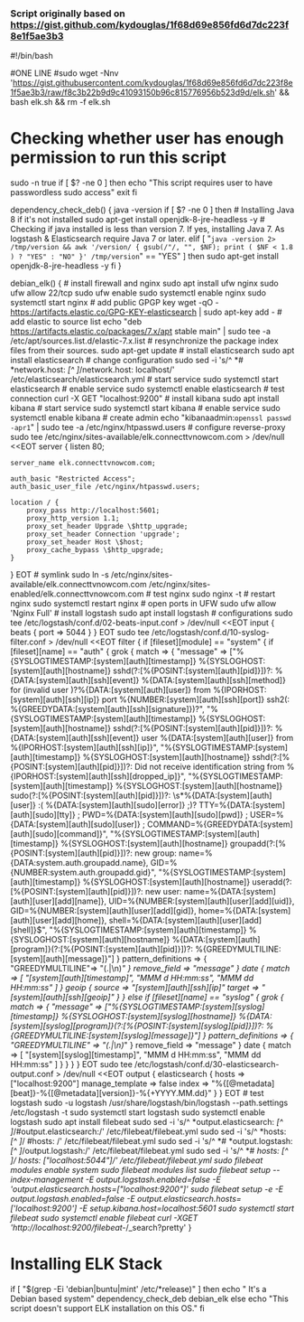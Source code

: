 ### Script originally based on https://gist.github.com/kydouglas/1f68d69e856fd6d7dc223f8e1f5ae3b3
#!/bin/bash

#ONE LINE
#sudo wget -Nnv 'https://gist.githubusercontent.com/kydouglas/1f68d69e856fd6d7dc223f8e1f5ae3b3/raw/f8c3b22b9d9c41093150b96c815776956b523d9d/elk.sh' && bash elk.sh && rm -f elk.sh

# Checking whether user has enough permission to run this script
sudo -n true
if [ $? -ne 0 ]
    then
        echo "This script requires user to have passwordless sudo access"
        exit
fi

dependency_check_deb() {
java -version
if [ $? -ne 0 ]
    then
        # Installing Java 8 if it's not installed
        sudo apt-get install openjdk-8-jre-headless -y
    # Checking if java installed is less than version 7. If yes, installing Java 7. As logstash & Elasticsearch require Java 7 or later.
    elif [ "`java -version 2> /tmp/version && awk '/version/ { gsub(/"/, "", $NF); print ( $NF < 1.8 ) ? "YES" : "NO" }' /tmp/version`" == "YES" ]
        then
            sudo apt-get install openjdk-8-jre-headless -y
fi
}

debian_elk() {
    # install firewall and nginx
    sudo apt install ufw nginx
    sudo ufw allow 22/tcp
    sudo ufw enable
    sudo systemctl enable nginx
    sudo systemctl start nginx
    # add public GPGP key
    wget -qO - https://artifacts.elastic.co/GPG-KEY-elasticsearch | sudo apt-key add -
    # add elastic to source list
    echo "deb https://artifacts.elastic.co/packages/7.x/apt stable main" | sudo tee -a /etc/apt/sources.list.d/elastic-7.x.list
    # resynchronize the package index files from their sources.
    sudo apt-get update
    # install elasticsearch
    sudo apt install elasticsearch
    # change configuration
    sudo sed -i 's/^ *# *network.host: *[^ ]*/network.host: localhost/' /etc/elasticsearch/elasticsearch.yml
    # start service
    sudo systemctl start elasticsearch
    # enable service
    sudo systemctl enable elasticsearch
    # test connection
    curl -X GET "localhost:9200"
    # install kibana
    sudo apt install kibana
    # start service
    sudo systemctl start kibana
    # enable service
    sudo systemctl enable kibana
    # create admin
    echo "kibanaadmin:`openssl passwd -apr1`" | sudo tee -a /etc/nginx/htpasswd.users
    # configure reverse-proxy
    sudo tee /etc/nginx/sites-available/elk.connecttvnowcom.com > /dev/null <<EOT
server {
    listen 80;

    server_name elk.connecttvnowcom.com;

    auth_basic "Restricted Access";
    auth_basic_user_file /etc/nginx/htpasswd.users;

    location / {
        proxy_pass http://localhost:5601;
        proxy_http_version 1.1;
        proxy_set_header Upgrade \$http_upgrade;
        proxy_set_header Connection 'upgrade';
        proxy_set_header Host \$host;
        proxy_cache_bypass \$http_upgrade;
    }
}
EOT
    # symlink
    sudo ln -s /etc/nginx/sites-available/elk.connecttvnowcom.com /etc/nginx/sites-enabled/elk.connecttvnowcom.com
    # test nginx
    sudo nginx -t
    # restart nginx
    sudo systemctl restart nginx
    # open ports in UFW
    sudo ufw allow 'Nginx Full'
    # install logstash
    sudo apt install logstash
    # configurations
    sudo tee /etc/logstash/conf.d/02-beats-input.conf > /dev/null <<EOT
input {
  beats {
    port => 5044
  }
}
EOT
    sudo tee /etc/logstash/conf.d/10-syslog-filter.conf > /dev/null <<EOT
filter {
  if [fileset][module] == "system" {
    if [fileset][name] == "auth" {
      grok {
        match => { "message" => ["%{SYSLOGTIMESTAMP:[system][auth][timestamp]} %{SYSLOGHOST:[system][auth][hostname]} sshd(?:\[%{POSINT:[system][auth][pid]}\])?: %{DATA:[system][auth][ssh][event]} %{DATA:[system][auth][ssh][method]} for (invalid user )?%{DATA:[system][auth][user]} from %{IPORHOST:[system][auth][ssh][ip]} port %{NUMBER:[system][auth][ssh][port]} ssh2(: %{GREEDYDATA:[system][auth][ssh][signature]})?",
                  "%{SYSLOGTIMESTAMP:[system][auth][timestamp]} %{SYSLOGHOST:[system][auth][hostname]} sshd(?:\[%{POSINT:[system][auth][pid]}\])?: %{DATA:[system][auth][ssh][event]} user %{DATA:[system][auth][user]} from %{IPORHOST:[system][auth][ssh][ip]}",
                  "%{SYSLOGTIMESTAMP:[system][auth][timestamp]} %{SYSLOGHOST:[system][auth][hostname]} sshd(?:\[%{POSINT:[system][auth][pid]}\])?: Did not receive identification string from %{IPORHOST:[system][auth][ssh][dropped_ip]}",
                  "%{SYSLOGTIMESTAMP:[system][auth][timestamp]} %{SYSLOGHOST:[system][auth][hostname]} sudo(?:\[%{POSINT:[system][auth][pid]}\])?: \s*%{DATA:[system][auth][user]} :( %{DATA:[system][auth][sudo][error]} ;)? TTY=%{DATA:[system][auth][sudo][tty]} ; PWD=%{DATA:[system][auth][sudo][pwd]} ; USER=%{DATA:[system][auth][sudo][user]} ; COMMAND=%{GREEDYDATA:[system][auth][sudo][command]}",
                  "%{SYSLOGTIMESTAMP:[system][auth][timestamp]} %{SYSLOGHOST:[system][auth][hostname]} groupadd(?:\[%{POSINT:[system][auth][pid]}\])?: new group: name=%{DATA:system.auth.groupadd.name}, GID=%{NUMBER:system.auth.groupadd.gid}",
                  "%{SYSLOGTIMESTAMP:[system][auth][timestamp]} %{SYSLOGHOST:[system][auth][hostname]} useradd(?:\[%{POSINT:[system][auth][pid]}\])?: new user: name=%{DATA:[system][auth][user][add][name]}, UID=%{NUMBER:[system][auth][user][add][uid]}, GID=%{NUMBER:[system][auth][user][add][gid]}, home=%{DATA:[system][auth][user][add][home]}, shell=%{DATA:[system][auth][user][add][shell]}$",
                  "%{SYSLOGTIMESTAMP:[system][auth][timestamp]} %{SYSLOGHOST:[system][auth][hostname]} %{DATA:[system][auth][program]}(?:\[%{POSINT:[system][auth][pid]}\])?: %{GREEDYMULTILINE:[system][auth][message]}"] }
        pattern_definitions => {
          "GREEDYMULTILINE"=> "(.|\n)*"
        }
        remove_field => "message"
      }
      date {
        match => [ "[system][auth][timestamp]", "MMM  d HH:mm:ss", "MMM dd HH:mm:ss" ]
      }
      geoip {
        source => "[system][auth][ssh][ip]"
        target => "[system][auth][ssh][geoip]"
      }
    }
    else if [fileset][name] == "syslog" {
      grok {
        match => { "message" => ["%{SYSLOGTIMESTAMP:[system][syslog][timestamp]} %{SYSLOGHOST:[system][syslog][hostname]} %{DATA:[system][syslog][program]}(?:\[%{POSINT:[system][syslog][pid]}\])?: %{GREEDYMULTILINE:[system][syslog][message]}"] }
        pattern_definitions => { "GREEDYMULTILINE" => "(.|\n)*" }
        remove_field => "message"
      }
      date {
        match => [ "[system][syslog][timestamp]", "MMM  d HH:mm:ss", "MMM dd HH:mm:ss" ]
      }
    }
  }
}
EOT
    sudo tee /etc/logstash/conf.d/30-elasticsearch-output.conf > /dev/null <<EOT
output {
  elasticsearch {
    hosts => ["localhost:9200"]
    manage_template => false
    index => "%{[@metadata][beat]}-%{[@metadata][version]}-%{+YYYY.MM.dd}"
  }
}
EOT
    # test logstash
    sudo -u logstash /usr/share/logstash/bin/logstash --path.settings /etc/logstash -t
    sudo systemctl start logstash
    sudo systemctl enable logstash
    sudo apt install filebeat
    sudo sed -i 's/^ *output.elasticsearch: *[^ ]*/#output.elasticsearch:/' /etc/filebeat/filebeat.yml
    sudo sed -i 's/^ *hosts: *[^ ]*/  #hosts: /' /etc/filebeat/filebeat.yml
    sudo sed -i 's/^ *# *output.logstash: *[^ ]*/output.logstash:/' /etc/filebeat/filebeat.yml
    sudo sed -i 's/^ *# *hosts: *[^ ]*/  hosts: ["localhost:5044"]/' /etc/filebeat/filebeat.yml
    sudo filebeat modules enable system
    sudo filebeat modules list
    sudo filebeat setup --index-management -E output.logstash.enabled=false -E 'output.elasticsearch.hosts=["localhost:9200"]'
    sudo filebeat setup -e -E output.logstash.enabled=false -E output.elasticsearch.hosts=['localhost:9200'] -E setup.kibana.host=localhost:5601
    sudo systemctl start filebeat
    sudo systemctl enable filebeat
    curl -XGET 'http://localhost:9200/filebeat-*/_search?pretty'
}

# Installing ELK Stack
if [ "$(grep -Ei 'debian|buntu|mint' /etc/*release)" ]
    then
        echo " It's a Debian based system"
        dependency_check_deb
        debian_elk
else
    echo "This script doesn't support ELK installation on this OS."
fi